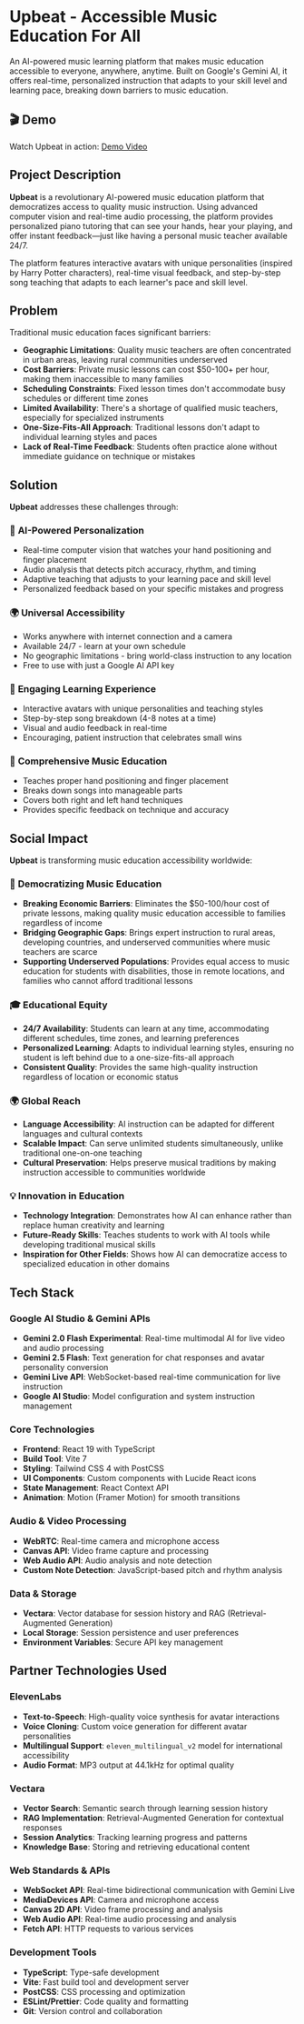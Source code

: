 # Upbeat - Accessible Music Education For All

An AI-powered music learning platform that makes music education accessible to everyone, anywhere, anytime. Built on Google's Gemini AI, it offers real-time, personalized instruction that adapts to your skill level and learning pace, breaking down barriers to music education.

## 🎬 Demo

Watch Upbeat in action: [Demo Video](https://drive.google.com/file/d/1X1ZXaVsGqqkAl7PR0WpHijIpk39jgPL2/view?usp=drive_link)

## Project Description

**Upbeat** is a revolutionary AI-powered music education platform that democratizes access to quality music instruction. Using advanced computer vision and real-time audio processing, the platform provides personalized piano tutoring that can see your hands, hear your playing, and offer instant feedback—just like having a personal music teacher available 24/7.

The platform features interactive avatars with unique personalities (inspired by Harry Potter characters), real-time visual feedback, and step-by-step song teaching that adapts to each learner's pace and skill level.

## Problem

Traditional music education faces significant barriers:

- **Geographic Limitations**: Quality music teachers are often concentrated in urban areas, leaving rural communities underserved
- **Cost Barriers**: Private music lessons can cost $50-100+ per hour, making them inaccessible to many families
- **Scheduling Constraints**: Fixed lesson times don't accommodate busy schedules or different time zones
- **Limited Availability**: There's a shortage of qualified music teachers, especially for specialized instruments
- **One-Size-Fits-All Approach**: Traditional lessons don't adapt to individual learning styles and paces
- **Lack of Real-Time Feedback**: Students often practice alone without immediate guidance on technique or mistakes

## Solution

**Upbeat** addresses these challenges through:

### 🎯 **AI-Powered Personalization**
- Real-time computer vision that watches your hand positioning and finger placement
- Audio analysis that detects pitch accuracy, rhythm, and timing
- Adaptive teaching that adjusts to your learning pace and skill level
- Personalized feedback based on your specific mistakes and progress

### 🌍 **Universal Accessibility**
- Works anywhere with internet connection and a camera
- Available 24/7 - learn at your own schedule
- No geographic limitations - bring world-class instruction to any location
- Free to use with just a Google AI API key

### 👥 **Engaging Learning Experience**
- Interactive avatars with unique personalities and teaching styles
- Step-by-step song breakdown (4-8 notes at a time)
- Visual and audio feedback in real-time
- Encouraging, patient instruction that celebrates small wins

### 🎵 **Comprehensive Music Education**
- Teaches proper hand positioning and finger placement
- Breaks down songs into manageable parts
- Covers both right and left hand techniques
- Provides specific feedback on technique and accuracy

## Social Impact

**Upbeat** is transforming music education accessibility worldwide:

### 🌟 **Democratizing Music Education**
- **Breaking Economic Barriers**: Eliminates the $50-100/hour cost of private lessons, making quality music education accessible to families regardless of income
- **Bridging Geographic Gaps**: Brings expert instruction to rural areas, developing countries, and underserved communities where music teachers are scarce
- **Supporting Underserved Populations**: Provides equal access to music education for students with disabilities, those in remote locations, and families who cannot afford traditional lessons

### 🎓 **Educational Equity**
- **24/7 Availability**: Students can learn at any time, accommodating different schedules, time zones, and learning preferences
- **Personalized Learning**: Adapts to individual learning styles, ensuring no student is left behind due to a one-size-fits-all approach
- **Consistent Quality**: Provides the same high-quality instruction regardless of location or economic status

### 🌍 **Global Reach**
- **Language Accessibility**: AI instruction can be adapted for different languages and cultural contexts
- **Scalable Impact**: Can serve unlimited students simultaneously, unlike traditional one-on-one teaching
- **Cultural Preservation**: Helps preserve musical traditions by making instruction accessible to communities worldwide

### 💡 **Innovation in Education**
- **Technology Integration**: Demonstrates how AI can enhance rather than replace human creativity and learning
- **Future-Ready Skills**: Teaches students to work with AI tools while developing traditional musical skills
- **Inspiration for Other Fields**: Shows how AI can democratize access to specialized education in other domains

## Tech Stack

### **Google AI Studio & Gemini APIs**
- **Gemini 2.0 Flash Experimental**: Real-time multimodal AI for live video and audio processing
- **Gemini 2.5 Flash**: Text generation for chat responses and avatar personality conversion
- **Gemini Live API**: WebSocket-based real-time communication for live instruction
- **Google AI Studio**: Model configuration and system instruction management

### **Core Technologies**
- **Frontend**: React 19 with TypeScript
- **Build Tool**: Vite 7
- **Styling**: Tailwind CSS 4 with PostCSS
- **UI Components**: Custom components with Lucide React icons
- **State Management**: React Context API
- **Animation**: Motion (Framer Motion) for smooth transitions

### **Audio & Video Processing**
- **WebRTC**: Real-time camera and microphone access
- **Canvas API**: Video frame capture and processing
- **Web Audio API**: Audio analysis and note detection
- **Custom Note Detection**: JavaScript-based pitch and rhythm analysis

### **Data & Storage**
- **Vectara**: Vector database for session history and RAG (Retrieval-Augmented Generation)
- **Local Storage**: Session persistence and user preferences
- **Environment Variables**: Secure API key management

## Partner Technologies Used

### **ElevenLabs**
- **Text-to-Speech**: High-quality voice synthesis for avatar interactions
- **Voice Cloning**: Custom voice generation for different avatar personalities
- **Multilingual Support**: `eleven_multilingual_v2` model for international accessibility
- **Audio Format**: MP3 output at 44.1kHz for optimal quality

### **Vectara**
- **Vector Search**: Semantic search through learning session history
- **RAG Implementation**: Retrieval-Augmented Generation for contextual responses
- **Session Analytics**: Tracking learning progress and patterns
- **Knowledge Base**: Storing and retrieving educational content

### **Web Standards & APIs**
- **WebSocket API**: Real-time bidirectional communication with Gemini Live
- **MediaDevices API**: Camera and microphone access
- **Canvas 2D API**: Video frame processing and analysis
- **Web Audio API**: Real-time audio processing and analysis
- **Fetch API**: HTTP requests to various services

### **Development Tools**
- **TypeScript**: Type-safe development
- **Vite**: Fast build tool and development server
- **PostCSS**: CSS processing and optimization
- **ESLint/Prettier**: Code quality and formatting
- **Git**: Version control and collaboration
